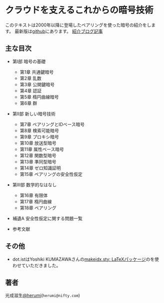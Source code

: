 クラウドを支えるこれからの暗号技術
====

このテキストは2000年以降に登場したペアリングを使った暗号の紹介をします。
最新版は[github](https://github.com/herumi/ango/blob/master/ango.pdf)にあります。
[紹介ブログ記事](http://developer.cybozu.co.jp/tech/?p=8567)

主な目次
---
* 第I部 暗号の基礎
    * 第1章 共通鍵暗号
    * 第2章 乱数
    * 第3章 公開鍵暗号
    * 第4章 認証
    * 第5章 楕円曲線暗号
    * 第6章 群

* 第II部 新しい暗号技術
    * 第7章 ペアリングとIDベース暗号
    * 第8章 検索可能暗号
    * 第9章 プロキシ暗号
    * 第10章 放送型暗号
    * 第11章 属性ベース暗号
    * 第12章 関数型暗号
    * 第13章 準同型暗号
    * 第14章 ゼロ知識証明
    * 第15章 ペアリングの安全性仮定

* 第III部 数学的なはなし
    * 第16章 有限体
    * 第17章 楕円曲線
    * 第18章 ペアリング

* 補遺A 安全性仮定に関する問題一覧

* 参考文献

その他
---
* dot.istはYoshiki KUMAZAWAさんの[makeidx.sty: LaTeXパッケージ](http://www.biwako.shiga-u.ac.jp/sensei/kumazawa/tex/etc03.html)のを使わせていただきました。


著者
----
光成滋生[@herumi](https://twitter.com/herumi)(`herumi@nifty.com`)
